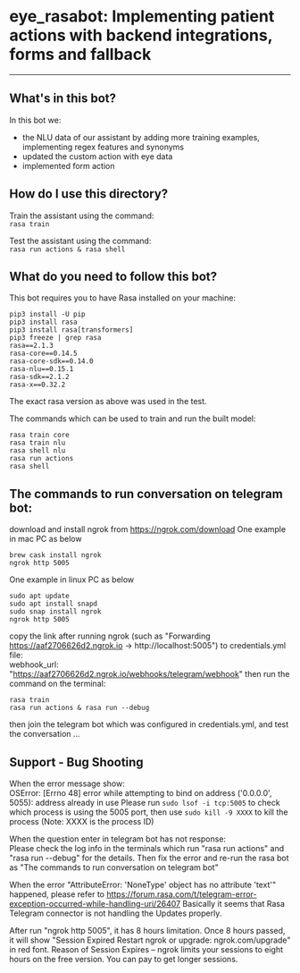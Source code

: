 # eye_rasabot: Implementing patient actions with backend integrations, forms and fallback

---
## What's in this bot?

In this bot we:
- the NLU data of our assistant by adding more training examples, implementing regex features and synonyms
- updated the custom action with eye data
- implemented form action

## How do I use this directory?
Train the assistant using the command:  
`rasa train`

Test the assistant using the command:  
`rasa run actions & rasa shell`

## What do you need to follow this bot?
This bot requires you to have Rasa installed on your machine:  
```
pip3 install -U pip
pip3 install rasa
pip3 install rasa[transformers]
pip3 freeze | grep rasa
rasa==2.1.3
rasa-core==0.14.5
rasa-core-sdk==0.14.0
rasa-nlu==0.15.1
rasa-sdk==2.1.2
rasa-x==0.32.2
```
The exact rasa version as above was used in the test.

The commands which can be used to train and run the built model:  
```
rasa train core
rasa train nlu
rasa shell nlu
rasa run actions
rasa shell
```

## The commands to run conversation on telegram bot:  
download and install ngrok from https://ngrok.com/download
One example in mac PC as below
```
brew cask install ngrok
ngrok http 5005
```
One example in linux PC as below
```
sudo apt update
sudo apt install snapd
sudo snap install ngrok
ngrok http 5005
```
copy the link after running ngrok
(such as "Forwarding https://aaf2706626d2.ngrok.io -> http://localhost:5005") 
to credentials.yml file:  
webhook_url: "https://aaf2706626d2.ngrok.io/webhooks/telegram/webhook"
then run the command on the terminal:
```
rasa train
rasa run actions & rasa run --debug
```
then join the telegram bot which was configured in credentials.yml, and test the conversation ...

## Support - Bug Shooting
When the error message show:  
OSError: [Errno 48] error while attempting to bind on address ('0.0.0.0', 5055): address already in use
Please run
`sudo lsof -i tcp:5005`
to check which process is using the 5005 port, then use 
`sudo kill -9 XXXX`
to kill the process (Note: XXXX is the process ID)

When the question enter in telegram bot has not response:  
Please check the log info in the terminals which run "rasa run actions" and "rasa run --debug" for the details.
Then fix the error and re-run the rasa bot as "The commands to run conversation on telegram bot"

When the error "AttributeError: 'NoneType' object has no attribute 'text'" happened, please refer to
https://forum.rasa.com/t/telegram-error-exception-occurred-while-handling-uri/26407
Basically it seems that Rasa Telegram connector is not handling the Updates properly.

After run "ngrok http 5005", it has 8 hours limitation. Once 8 hours passed, it will show
"Session Expired Restart ngrok or upgrade: ngrok.com/upgrade" in red font.
Reason of Session Expires – ngrok limits your sessions to eight hours on the free version. You can pay to get longer sessions.